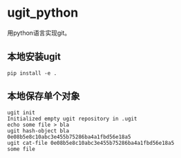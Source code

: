 # ugit_python
用python语言实现git。

## 本地安装ugit
```shell
pip install -e .  
```

## 本地保存单个对象
```shell
ugit init
Initialized empty ugit repository in .ugit
echo some file > bla
ugit hash-object bla
0e08b5e8c10abc3e455b75286ba4a1fbd56e18a5
ugit cat-file 0e08b5e8c10abc3e455b75286ba4a1fbd56e18a5
some file
```